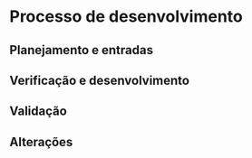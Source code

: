 # Processo de desenvolvimento

## Planejamento e entradas

## Verificação e desenvolvimento

## Validação

## Alterações
